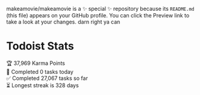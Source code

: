 makeamovie/makeamovie is a ✨ special ✨ repository because its `README.md` (this file) appears on your GitHub profile.
You can click the Preview link to take a look at your changes. darn right ya can

# Todoist Stats

<!-- TODO-IST:START -->
🏆  37,969 Karma Points           
🌸  Completed 0 tasks today           
✅  Completed 27,067 tasks so far           
⏳  Longest streak is 328 days
<!-- TODO-IST:END -->